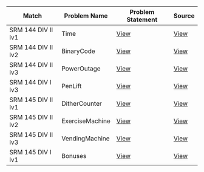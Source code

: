 Match|Problem Name|Problem Statement|Source
---|---|---|---
SRM 144 DIV II lv1| Time		| [View](http://community.topcoder.com/stat?c=problem_statement&pm=1708&rd=4515) | [View](src/Time.java)
SRM 144 DIV II lv2| BinaryCode  | [View](http://community.topcoder.com/stat?c=problem_statement&pm=1704&rd=4515) | [View](src/BinaryCode.java)
SRM 144 DIV II lv3| PowerOutage | [View](http://community.topcoder.com/stat?c=problem_statement&pm=1697&rd=4515) | [View](src/PowerOutage.java)
SRM 144 DIV I  lv3|	PenLift		| [View](http://community.topcoder.com/stat?c=problem_statement&pm=1649&rd=4515) | [View](src/PenLift.java)
SRM 145 DIV II lv1|	DitherCounter|[View](http://community.topcoder.com/stat?c=problem_statement&pm=1728&rd=4530) | [View](src/DitherCounter.java)
SRM 145 DIV II lv2|	ExerciseMachine|[View](http://community.topcoder.com/stat?c=problem_statement&pm=1675&rd=4530) | [View](src/ExerciseMachine.java)
SRM 145 DIV II lv3|	VendingMachine|[View](http://community.topcoder.com/stat?c=problem_statement&pm=1130&rd=4530) | [View](src/VendingMachine.java)
SRM 145 DIV I  lv1|	Bonuses|	[View](http://community.topcoder.com/stat?c=problem_statement&pm=1677&rd=4530) | [View](src/Bonuses.java)